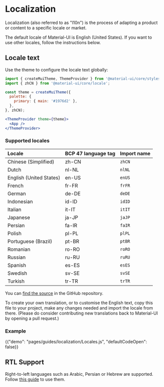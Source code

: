 # Localization

<p class="description">Localization (also referred to as "l10n") is the process of adapting a product or content to a specific locale or market.</p>

The default locale of Material-UI is English (United States). If you want to use other locales, follow the instructions below.

## Locale text

Use the theme to configure the locale text globally:

```jsx
import { createMuiTheme, ThemeProvider } from '@material-ui/core/styles';
import { zhCN } from '@material-ui/core/locale';

const theme = createMuiTheme({
  palette: {
    primary: { main: '#1976d2' },
  },
}, zhCN);

<ThemeProvider theme={theme}>
  <App />
</ThemeProvider>
```

### Supported locales

| Locale | BCP 47 language tag | Import name
|:-------|:---------|:---------|
| Chinese (Simplified) | zh-CN | `zhCN` |
| Dutch | nl-NL | `nlNL` |
| English (United States) | en-US | `enUS` |
| French | fr-FR | `frFR` |
| German | de-DE |  `deDE` |
| Indonesian | id-ID | `idID` |
| Italian | it-IT | `itIT` |
| Japanese | ja-JP | `jaJP` |
| Persian | fa-IR | `faIR` |
| Polish | pl-PL | `plPL` |
| Portuguese (Brazil) | pt-BR | `ptBR` |
| Romanian | ro-RO | `roRO` |
| Russian | ru-RU | `ruRU` |
| Spanish | es-ES | `esES` |
| Swedish | sv-SE | `svSE` |
| Turkish | tr-TR | `trTR` |

You can [find the source](https://github.com/mui-org/material-ui/blob/master/packages/material-ui/src/locale/index.js) in the GitHub repository.

To create your own translation, or to customise the English text, copy this file to your project, make any changes needed and import the locale from there. (Please do consider contributing new translations back to Material-UI by opening a pull request.)

### Example

{{"demo": "pages/guides/localization/Locales.js", "defaultCodeOpen": false}}

## RTL Support

Right-to-left languages such as Arabic, Persian or Hebrew are supported.
Follow [this guide](/guides/right-to-left/) to use them.
